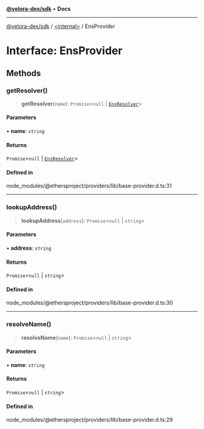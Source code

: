 [**@velora-dex/sdk**](../../README.md) • **Docs**

***

[@velora-dex/sdk](../../globals.md) / [\<internal\>](../README.md) / EnsProvider

# Interface: EnsProvider

## Methods

### getResolver()

> **getResolver**(`name`): `Promise`\<`null` \| [`EnsResolver`](EnsResolver.md)\>

#### Parameters

• **name**: `string`

#### Returns

`Promise`\<`null` \| [`EnsResolver`](EnsResolver.md)\>

#### Defined in

node\_modules/@ethersproject/providers/lib/base-provider.d.ts:31

***

### lookupAddress()

> **lookupAddress**(`address`): `Promise`\<`null` \| `string`\>

#### Parameters

• **address**: `string`

#### Returns

`Promise`\<`null` \| `string`\>

#### Defined in

node\_modules/@ethersproject/providers/lib/base-provider.d.ts:30

***

### resolveName()

> **resolveName**(`name`): `Promise`\<`null` \| `string`\>

#### Parameters

• **name**: `string`

#### Returns

`Promise`\<`null` \| `string`\>

#### Defined in

node\_modules/@ethersproject/providers/lib/base-provider.d.ts:29
